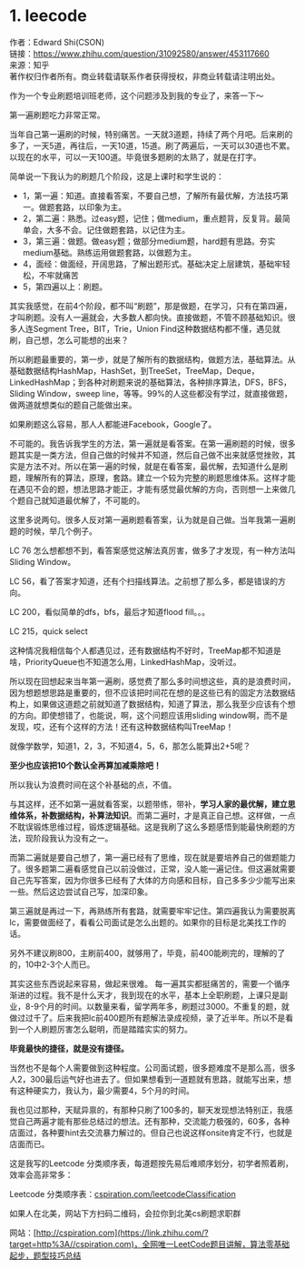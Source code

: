 # 1. leecode















作者：Edward Shi(CSON)  
链接：https://www.zhihu.com/question/31092580/answer/453117660  
来源：知乎  
著作权归作者所有。商业转载请联系作者获得授权，非商业转载请注明出处。  
  

作为一个专业刷题培训班老师，这个问题涉及到我的专业了，来答一下～

  

第一遍刷题吃力非常正常。

当年自己第一遍刷的时候，特别痛苦。一天就3道题，持续了两个月吧。后来刷的多了，一天5道，再往后，一天10道，15道。刷了两遍后，一天可以30道也不累。以现在的水平，可以一天100道。毕竟很多题刷的太熟了，就是在打字。

简单说一下我认为的刷题几个阶段，这是上课时和学生说的：

-   1，第一遍：知道。直接看答案，不要自己想，了解所有最优解，方法技巧第一。做题套路，以印象为主。
-   2，第二遍：熟悉。过easy题，记住；做medium，重点题背，反复背。最简单会，大多不会。记住做题套路，以记住为主。
-   3，第三遍：做题。做easy题；做部分medium题，hard题有思路。夯实medium基础。熟练运用做题套路，以做题为主。
-   4，面经：做面经，开阔思路，了解出题形式。基础决定上层建筑，基础牢轻松，不牢就痛苦
-   5，第四遍以上：刷题。

其实我感觉，在前4个阶段，都不叫“刷题”，那是做题，在学习，只有在第四遍，才叫刷题。没有人一遍就会，大多数人都向快。直接做题，不管不顾基础知识。很多人连Segment Tree，BIT，Trie，Union Find这种数据结构都不懂，遇见就刷，自己想，怎么可能想的出来？

所以刷题最重要的，第一步，就是了解所有的数据结构，做题方法，基础算法。从基础数据结构HashMap，HashSet，到TreeSet，TreeMap，Deque，LinkedHashMap；到各种对刷题来说的基础算法，各种排序算法，DFS，BFS，Sliding Window，sweep line，等等。99%的人这些都没有学过，就直接做题，做两道就想类似的题自己能做出来。

如果刷题这么容易，那人人都能进Facebook，Google了。

不可能的。我告诉我学生的方法，第一遍就是看答案。在第一遍刷题的时候，很多题其实是一类方法，但自己做的时候并不知道，然后自己做不出来就感觉挫败，其实是方法不对。所以在第一遍的时候，就是在看答案，最优解，去知道什么是刷题，理解所有的算法，原理，套路。建立一个较为完整的刷题思维体系。这样才能在遇见不会的题，想法思路才能正，才能有感觉最优解的方向，否则想一上来做几个题自己就知道最优解了，不可能的。

这里多说两句。很多人反对第一遍刷题看答案，认为就是自己做。当年我第一遍刷题的时候，举几个例子。

LC 76 怎么想都想不到，看答案感觉这解法真厉害，做多了才发现，有一种方法叫Sliding Window。

LC 56，看了答案才知道，还有个扫描线算法。之前想了那么多，都是错误的方向。

LC 200，看似简单的dfs，bfs，最后才知道flood fill。。。

LC 215，quick select

这种情况我相信每个人都遇见过，还有数据结构不好时，TreeMap都不知道是啥，PriorityQueue也不知道怎么用，LinkedHashMap，没听过。

所以现在回想起来当年第一遍刷，感觉费了那么多时间想这些，真的是浪费时间，因为想题想思路是重要的，但不应该把时间花在想的是这些已有的固定方法数据结构上，如果做这道题之前就知道了数据结构，知道了算法，那么我至少应该有个想的方向。即使想错了，也能说，啊，这个问题应该用sliding window啊，而不是发现，哎，还有个这样的方法！还有这种数据结构叫TreeMap！

就像学数学，知道1，2，3，不知道4，5，6，那怎么能算出2+5呢？

**至少也应该把10个数认全再算加减乘除吧！**

所以我认为浪费时间在这个补基础的点，不值。

与其这样，还不如第一遍就看答案，以题带练，带补，**学习人家的最优解，建立思维体系，补数据结构，补算法知识**。而第二遍时，才是真正自己想。这样做，一点不耽误锻炼思维过程，锻炼逻辑基础。这是我刷了这么多题感悟到能最快刷题的方法，现阶段我认为没有之一。

而第二遍就是要自己想了，第一遍已经有了思维，现在就是要培养自己的做题能力了。很多题第二遍看感觉自己以前没做过，正常，没人能一遍记住。但这遍就需要自己先写答案，因为你很多已经有了大体的方向感和目标，自己多多少少能写出来一些。然后这边尝试自己写，加深印象。

第三遍就是再过一下，再熟练所有套路，就需要牢牢记住。第四遍我认为需要脱离lc，需要做面经了，看看公司面试是怎么出题的。如果你的目标是北美找工作的话。

另外不建议刷800，主刷前400，就够用了，毕竟，前400能刷完的，理解的了的，10中2-3个人而已。

其实这些东西说起来容易，做起来很难。 每一遍其实都挺痛苦的，需要一个循序渐进的过程。我不是什么天才，我到现在的水平，基本上全职刷题，上课只是副业，8-9个月的时间。以数量来看，留学两年多，刷题过3000。不重复的题，就做过过千了。后来我把lc前400题所有题解法录成视频，录了近半年。所以不是看到一个人刷题厉害怎么聪明，而是踏踏实实的努力。

**毕竟最快的捷径，就是没有捷径。**

当然也不是每个人需要做到这种程度。公司面试题，很多题难度不是那么高，很多人2，300最后运气好也进去了。但如果想看到一道题就有思路，就能写出来，想有这种硬实力，我认为，最少需要4，5个月的时间。

我也见过那种，天赋异禀的，有那种只刷了100多的，聊天发现想法特别正，我感觉自己两遍才能有那些总结过的想法。还有那种，交流能力极强的，60多，各种店面过，各种要hint去交流暴力解过的。但自己也说这样onsite肯定不行，也就是店面而已。

这是我写的Leetcode 分类顺序表，每道题按先易后难顺序划分，初学者照着刷，效率会高非常多：

Leetcode 分类顺序表：[cspiration.com/leetcodeClassification](https://link.zhihu.com/?target=https%3A//cspiration.com/leetcodeClassification%2310311)

如果人在北美，网站下方扫码二维码，会拉你到北美cs刷题求职群

网站：[http://cspiration.com](https://link.zhihu.com/?target=http%3A//cspiration.com)，全网唯一LeetCode题目讲解，算法零基础起步，题型技巧总结



























































